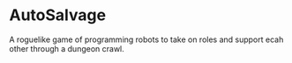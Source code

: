 # AutoSalvage

A roguelike game of programming robots to take on roles and support ecah other through a dungeon crawl.
